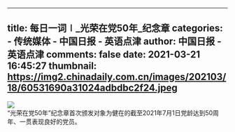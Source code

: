
---
title: 每日一词∣_光荣在党50年_纪念章
categories: 
    - 传统媒体
    - 中国日报 - 英语点津
author: 中国日报 - 英语点津
comments: false
date: 2021-03-21 16:45:27
thumbnail: https://img2.chinadaily.com.cn/images/202103/18/60531690a31024adbdbc2f24.jpeg
---

<div>   
<img src="https://img2.chinadaily.com.cn/images/202103/18/60531690a31024adbdbc2f24.jpeg" referrerpolicy="no-referrer"><br>
                    “光荣在党50年”纪念章首次颁发对象为健在的截至2021年7月1日党龄达到50周年、一贯表现良好的党员。
                    
</div>
            